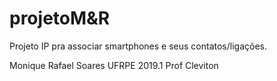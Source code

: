 # projetoM&R
Projeto IP pra associar smartphones e seus contatos/ligações.

Monique
Rafael Soares
UFRPE 2019.1
Prof Cleviton
